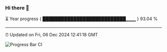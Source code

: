 ### Hi there 👋

⏳ Year progress { ███████████████████████████▁▁▁ } 93.04 %

---

⏰ Updated on Fri, 06 Dec 2024 12:41:18 GMT

![Progress Bar CI](https://github.com/liununu/liununu/workflows/Progress%20Bar%20CI/badge.svg)
